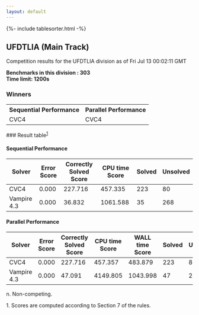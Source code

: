 ```yaml
---
layout: default
---
```

{%- include tablesorter.html -%}

##  UFDTLIA (Main Track)

Competition results for the UFDTLIA division as of Fri Jul 13 00:02:11 GMT

**Benchmarks in this division : 303  
Time limit: 1200s** 

### Winners
<table >
<tr><th class="center">Sequential Performance</th><th class="center">Parallel Performance</th></tr>
<tr class="center"><td>CVC4</td><td>CVC4</td></tr></table>
### Result table<sup><a href="#fn1">1</a></sup>

#### Sequential Performance

<table id="sequential" class="result sorted">
<thead><tr class="center">
  <th>Solver</th>
  <th>Error Score</th>
  <th>Correctly Solved Score</th>
  <th>CPU time Score</th>
  <th>Solved</th>
  <th>Unsolved</th>
</tr></thead><tr>
  <td>CVC4</td>
  <td>0.000</td>
  <td>227.716</td>
  <td>457.335</td>
<td>223</td>
<td>80</td>
</tr><tr>
  <td>Vampire 4.3</td>
  <td>0.000</td>
  <td>36.832</td>
  <td>1061.588</td>
<td>35</td>
<td>268</td>
</tr></table>

#### Parallel Performance

<table id="parallel" class="result sorted">
<thead><tr class="center">
  <th>Solver</th>
  <th>Error Score</th>
  <th>Correctly Solved Score</th>
  <th>CPU time Score</th>
  <th>WALL time Score</th>
  <th>Solved</th>
  <th>Unsolved</th>
</tr></thead><tr>
  <td>CVC4</td>
<td>0.000</td><td>227.716</td><td>457.357</td><td>483.879</td><td>223</td><td>80</td></tr><tr>
  <td>Vampire 4.3</td>
<td>0.000</td><td>47.091</td><td>4149.805</td><td>1043.998</td><td>47</td><td>256</td></tr></table>
 <span id="fn"> n. Non-competing. </span>

 <span id="fn1"> 1. Scores are computed according to Section 7 of the rules. </span>


